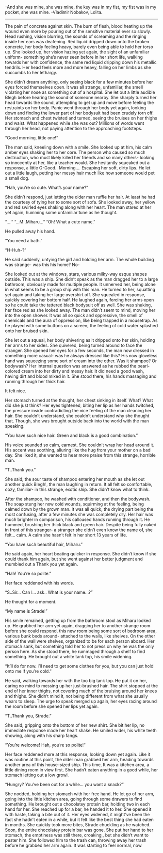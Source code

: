 -And she was mine, she was mine, the key was in my fist, my fist was in my pocket, she was mine.
-Vladimir Nobakov, Lolita.


_________


The pain of concrete against skin. The burn of flesh, blood heating up the wound even more by pouring out of the sensitive material ever so slowly. Head rushing, vision blurring, the sounds of screaming and the ringing inside her ears was deafening. Red liquid dripped down onto the broken concrete, her body feeling heavy, barely even being able to hold her torso up. She looked up, her vision hazing yet again, the sight of an unfamiliar uniform- something she’s never seen before in her short life, walking towards her with confidence, the same red liquid dripping down his metallic tendrils. Her head feels more and more heavy, falling on her limbs as she succumbs to her lethargy. 

She didn’t dream anything, only seeing black for a few minutes before her eyes forced themselves open. It was all strange, unfamiliar, the smell violating her nose as something out of a hospital. She let out a little audible Blegh before hearing the sound of someone nearby. She sharply turned her head towards the sound, attempting to get up and move before feeling the restraints on her body. Panic went through her body yet again, looking down and finding the lower part of her bodysuit had been crudely torn off. Her stomach and chest twisted and turned, seeing the bruises on her thighs and waist. What happened while she was out? Millions of words went through her head, not paying attention to the approaching footsteps. 

“Good morning, little one!”

The man said, kneeling down with a smile. She looked up at him, his calm amber eyes shaking her to her core. The person who caused so much destruction, who most likely killed her friends and so many others- looking so innocently at her, like a teacher would.  She hesitantly squeaked out a response, a little G-Good.. Morning…. Escaping her soft, dirty lips. He let out a little laugh, petting her messy hair much like how someone would pet a small dog. 

“Hah, you’re so cute. What’s your name?”

She didn’t respond, just letting the older man ruffle her hair. At least he had the courtesy of tying her to some sort of sofa. She looked away, her yellow and red swirled eyes shaking along with her heart. The man stared at her yet again, humming some unfamiliar tune as he thought. 


“....”
“...M..Miharu…”
“Oh! What a cute name.”

He pulled away his hand. 

“You need a bath.”

“H-Huh-?”

He said suddenly, untying the girl and holding her arm. The whole building was strange- was this his home? No-

She looked out at the windows, stars, various milky-way esque shapes outside. This was a ship. She didn’t speak as the man dragged her to a large bathroom, obviously made for multiple people. It unnerved her, being alone in what seems to be a group ship with this man. He turned to her, squatting yet again and taking her large overshirt off. She squealed in response, quickly covering her bottom half. He laughed again, forcing her arms open so he could take the tattered black bodysuit off as well. She was shaking, her face red as she looked away. The man didn’t seem to mind, moving her into the open shower. It was all so quick and oppressive, the smell of chemicals and the aura of oppression, like being trapped in a mousetrap. As he played with some buttons on a screen, the feeling of cold water splashed onto her bruised skin. 

She let out a squeal, her body shivering as it dripped onto her skin, holding her arms to her sides. She quivered, being turned around to face the stranger. She opened her eyes for a few seconds, the man now dressed in something more casual- was he always dressed like this? His now gloveless hand was squeezing some sort of cream into the other. Was it shampoo? Or bodywash? Her internal question was answered as he rubbed the pearl-colored cream into her dirty and messy hair. It did need a good wash, having dirt and blood mixed in it. She stood there, his hands massaging and running through her thick hair. 

It felt nice. 

Her stomach turned at the thought, her chest sinking in itself. What? What did she just think? Her eyes tightened, biting her lip as her hands twitched, the pressure inside contradicting the nice feeling of the man cleaning her hair. She couldn’t understand, she couldn’t understand why she thought that. Though, she was brought outside back into the world with the man speaking. 

“You have such nice hair. Green and black is a good combination.”

His voice sounded so calm, earnest. She couldn’t wrap her head around it. His accent was soothing, alluring like the hug from your mother on a bad day. She liked it, she wanted to hear more praise from this strange, horrible man.

“T..Thank you.”

She said, the sour taste of shampoo entering her mouth as she let out another quick Blegh!, the man laughing in return. It all felt so comfortable, cozy, familiar- in this strange, exotic ship. She didn’t know what to think. 

After the shampoo, he washed with conditioner, and then the bodywash. The soap stung her now cold wounds, squirming at the feeling, being calmed down by the grown man. It was all quick, the drying part being the most confusing, after a few minutes she was completely dry. Her hair was much brighter in comparison, his calloused hands running through it. He hummed, brushing her thick black and green hair. Despite being fully naked in front of this stranger- a stranger she didn’t even know the name of, she felt… calm. A calm she hasn’t felt in her short 13 years of life. 

“You have such beautiful hair, Miharu.”

He said again, her heart beating quicker in response. She didn’t know if she could thank him again, but she went against her better judgment and mumbled out a Thank you yet again.

“Hah! You’re so polite.”

Her face reddened with his words. 

“S..Sir… Can I… ask.. What is your name…?”

He thought for a moment. 

“My name is Strade!”

His smile remained, getting up from the bathroom stool as Miharu looked up. He grabbed her arm yet again, dragging her to another strange room before she could respond, this new room being some sort of bedroom area, various bunk beds around- attached to the walls, like shelves. On the other side of the wall were shelves, organized to be for each person aboard. Her stomach sank, but something told her to not press on why he was the only person here. As she stood there, he rummaged through a shelf to find something. He brought out a white tank top, his smile widening. 

“It’ll do for now. I’ll need to get some clothes for you, but you can just hold onto me if you’re cold.”

He said, walking towards her with the too big tank top. He put it on her, caring no mind to messing up her just-brushed hair. The shirt stopped at the end of her inner thighs, not covering much of the bruising around her knees and thighs. She didn’t mind it, not being different from what she usually wears to sleep. The urge to speak merged up again, her eyes racing around the room before she opened her lips yet again. 

“T..Thank you, Strade.”


She said, gripping onto the bottom of her new shirt. She bit her lip, no immediate response made her heart shake. He smiled wider, his white teeth showing, along with his sharp fangs. 

“You’re welcome! Hah, you’re so polite!”

Her face reddened more at this response, looking down yet again. Like it was routine at this point, the older man grabbed her arm, heading towards another area of this house-sized ship. This time, It was a kitchen area, a little dining room in view first. She hadn’t eaten anything in a good while, her stomach letting out a low growl. 

“Hungry? You’ve been out for a while… you want a snack?”

She nodded, holding her stomach with her free hand. He let go of her arm, going into the little kitchen area, going through some drawers to find something. He brought out a chocolatey protein bar, holding two in each hand for her. She reached up for a bar, he handed it to her. She opened it with haste, taking a bite out of it. Her eyes widened, it might’ve been the fact she hadn’t eaten in a while, but it felt like the best thing she had eaten in months. She quickly took more bites, Strade chuckling as he watched. Soon, the entire chocolatey protein bar was gone. She put her hand to her stomach, the emptiness was still there, croaking,, but she didn’t want to pester him. She followed him to the trash can, throwing away her trash before he grabbed her arm again. It was starting to feel normal, now.
